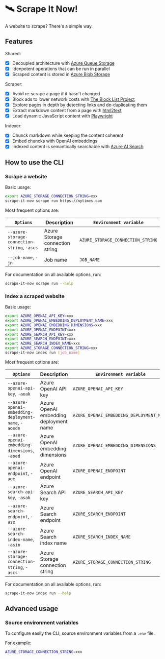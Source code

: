 # 🛰️ Scrape It Now!

A website to scrape? There's a simple way.

## Features

Shared:

- [x] Decoupled architecture with [Azure Queue Storage](https://learn.microsoft.com/en-us/azure/storage/queues)
- [x] Idenpotent operations that can be run in parallel
- [x] Scraped content is stored in [Azure Blob Storage](https://learn.microsoft.com/en-us/azure/storage/blobs)

Scraper:

- [x] Avoid re-scrape a page if it hasn't changed
- [x] Block ads to lower network costs with [The Block List Project](https://github.com/blocklistproject/Lists)
- [x] Explore pages in depth by detecting links and de-duplicating them
- [x] Extract markdown content from a page with [html2text](https://github.com/aaronsw/html2text)
- [x] Load dynamic JavaScript content with [Playwright](https://github.com/microsoft/playwright-python)

Indexer:

- [x] Chunck markdown while keeping the content coherent
- [x] Embed chuncks with OpenAI embeddings
- [x] Indexed content is semantically searchable with [Azure AI Search](https://learn.microsoft.com/en-us/azure/search)

## How to use the CLI

### Scrape a website

Basic usage:

```bash
export AZURE_STORAGE_CONNECTION_STRING=xxx
scrape-it-now scrape run https://nytimes.com
```

Most frequent options are:

| `Options` | Description | `Environment variable` |
|-|-|-|
| `--azure-storage-connection-string`, `-ascs` | Azure Storage connection string | `AZURE_STORAGE_CONNECTION_STRING` |
| `--job-name`, `-jn` | Job name | `JOB_NAME` |

For documentation on all available options, run:

```bash
scrape-it-now scrape run --help
```

### Index a scraped website

Basic usage:

```bash
export AZURE_OPENAI_API_KEY=xxx
export AZURE_OPENAI_EMBEDDING_DEPLOYMENT_NAME=xxx
export AZURE_OPENAI_EMBEDDING_DIMENSIONS=xxx
export AZURE_OPENAI_ENDPOINT=xxx
export AZURE_SEARCH_API_KEY=xxx
export AZURE_SEARCH_ENDPOINT=xxx
export AZURE_SEARCH_INDEX_NAME=xxx
export AZURE_STORAGE_CONNECTION_STRING=xxx
scrape-it-now index run [job_name]
```

Most frequent options are:

| `Options` | Description | `Environment variable` |
|-|-|-|
| `--azure-openai-api-key`, `-aoak` | Azure OpenAI API key | `AZURE_OPENAI_API_KEY` |
| `--azure-openai-embedding-deployment-name`, `-aoedn` | Azure OpenAI embedding deployment name | `AZURE_OPENAI_EMBEDDING_DEPLOYMENT_NAME` |
| `--azure-openai-embedding-dimensions`, `-aoed` | Azure OpenAI embedding dimensions | `AZURE_OPENAI_EMBEDDING_DIMENSIONS` |
| `--azure-openai-endpoint`, `-aoe` | Azure OpenAI endpoint | `AZURE_OPENAI_ENDPOINT` |
| `--azure-search-api-key`, `-asak` | Azure Search API key | `AZURE_SEARCH_API_KEY` |
| `--azure-search-endpoint`, `-ase` | Azure Search endpoint | `AZURE_SEARCH_ENDPOINT` |
| `--azure-search-index-name`, `-asin` | Azure Search index name | `AZURE_SEARCH_INDEX_NAME` |
| `--azure-storage-connection-string`, `-ascs` | Azure Storage connection string | `AZURE_STORAGE_CONNECTION_STRING` |

For documentation on all available options, run:

```bash
scrape-it-now index run --help
```

## Advanced usage

### Source environment variables

To configure easily the CLI, source environment variables from a `.env` file.

For example:

```bash
AZURE_STORAGE_CONNECTION_STRING=xxx
```

